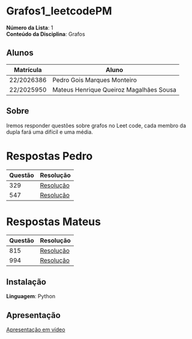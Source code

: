 # Grafos1_leetcodePM

**Número da Lista**: 1<br>
**Conteúdo da Disciplina**: Grafos<br>

## Alunos
|Matrícula | Aluno |
| -- | -- |
| 22/2026386  |  Pedro Gois Marques Monteiro |
| 22/2025950  |  Mateus Henrique Queiroz Magalhães Sousa |

## Sobre 
Iremos responder questões sobre grafos no Leet code, cada membro da dupla fará uma difícil e uma média.

# Respostas Pedro
|Questão | Resolução |
| -- | -- |
| 329  |  [Resolução](https://github.com/projeto-de-algoritmos-2025/Grafos1_leetcodePM/tree/master/Resposta_329) |
| 547 |  [Resolução](https://github.com/projeto-de-algoritmos-2025/Grafos1_leetcodePM/tree/master/Resposta_547)|

# Respostas Mateus

|Questão | Resolução |
| -- | -- |
| 815 |  [Resolução](https://github.com/projeto-de-algoritmos-2025/Grafos1_leetcodePM/tree/master/Resposta_815)|
| 994 |  [Resolução](https://github.com/projeto-de-algoritmos-2025/Grafos1_leetcodePM/tree/master/Resposta_994)|

## Instalação 
**Linguagem**: Python<br>

## Apresentação
[Apresentação em vídeo ]()




